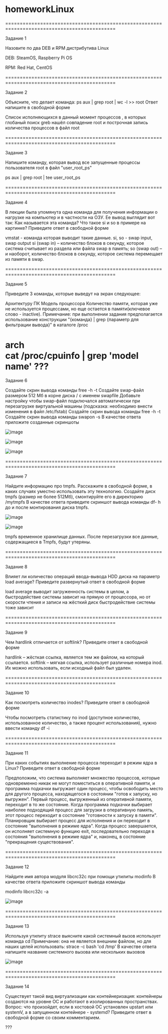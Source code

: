 # homeworkLinux

============================================================================================

Задание 1

Назовите по два DEB и RPM дистрибутива Linux

DEB: SteamOS, Raspberry Pi OS

RPM: Red Hat, CentOS

============================================================================================

Задание 2

Объясните, что делает команда:
ps aux | grep root | wc -l >> root
Ответ напишите в свободной форме

Список исполняющихся в данный момент процессов , в которых глобаный поиск greb нашёл совпадение root и построчная запись количества процессов в файл root

============================================================================================

Задание 3

Напишите команду, которая вывод все запущенные процессы пользователя root в файл "user_root_ps"

ps aux | grep root | tee user_root_ps

============================================================================================

Задание 4

В лекции была упомянута одна команда для получения информации о нагрузке на компьютер и в частности на ОЗУ.
Ее вывод выглядит вот так:
Как называется эта команда? Что такое si и so в примере на картинке?
Приведите ответ в свободной форме

vmstat - команда которая выводит такие данные. si, so - swap input, swap output
si (swap in) – количество блоков в секунду, которое система считывает из раздела или файла swap в память;
so (swap out) – и наоборот, количество блоков в секунду, которое система перемещает из памяти в swap.

============================================================================================

Задание 5

Приведите 3 команды, которые выведут на экран следующее:

Архитектуру ПК
Модель процессора
Количество памяти, которая уже не используется процессами, но еще остается в памяти(ключевое слово - inactive).
Примечание: при выполнении задания предполагается использование конструкции "{команда} | grep {параметр для фильтрации вывода}" в каталоге /proc

arch   
cat /proc/cpuinfo | grep 'model name'
???
============================================================================================

Задание 6

Создайте скрин вывода команды free -h -t
Создайте swap-файл размером 512 Мб в корне диска / с именем swapfile
Добавьте настройку чтобы swap-файл подключался автоматически при перезагрузке виртуальной машины (подсказка: необходимо внести изменения в файл /etc/fstab)
Создайте скрин вывода команды free -h -t
Создайте скрин вывода команды swapon -s
В качестве ответа приложите созданные скриншоты

![image](https://user-images.githubusercontent.com/98020376/166228494-29ca7365-236a-4b0c-94d5-59e4aeb0676c.png)

![image](https://user-images.githubusercontent.com/98020376/166229697-b9e4b414-d7c4-4d89-bce3-03e5e2f7546c.png)

![image](https://user-images.githubusercontent.com/98020376/166229783-89b35b62-46b2-4bc1-b431-b29a30cf565d.png)

============================================================================================

Задание 7

Найдите информацию про tmpfs.
Расскажите в свободной форме, в каких случаях уместно использовать эту технологию.
Создайте диск tmpfs (размер не более 512Мб), смонтируйте его в директорию /mytmpfs
В качестве ответа приведите скриншот вывода команды df- h до и после монтирования диска tmpfs.

![image](https://user-images.githubusercontent.com/98020376/166229938-bb9f3e5d-3052-4e48-9852-2991819035a9.png)

![image](https://user-images.githubusercontent.com/98020376/166230635-d81aa238-d5f1-47b0-8984-0debbd42deda.png)

tmpfs временное хранилище данных. После перезагрузки все данные, содержащиеся в Tmpfs, будут утеряны.

============================================================================================

Задание 8

Влияет ли количество операций ввода-вывода HDD диска на параметр load average?
Приведите развернутый ответ в свободной форме

load average выводит загруженность системы в целом, а быстродействие системы зависит на прямую от процессора, но от скорости чтения и записи на жёсткий диск быстродействие системы тоже зависит

============================================================================================

Задание 9

Чем hardlink отличается от softlink?
Приведите ответ в свободной форме

hardlink – жёсткая ссылка, является тем же файлом, на который ссылается.
softlink – мягкая ссылка, использует различные номера inod. Их можно использовать, если исходный файл был удален.

============================================================================================

Задание 10

Как посмотреть количество inodes?
Приведите ответ в свободной форме

Чтобы посмотреть статистику по inod (доступное количество, использованное количество, а также процент использования), нужно ввести команду
df -i

============================================================================================

Задание 11

При каких событиях выполнение процесса переходит в режим ядра в Linux?
Приведите ответ в свободной форме

Предположим, что система выполняет множество процессов, которые одновременно никак не могут поместиться в оперативной памяти, и программа подкачки выгружает один процесс, чтобы освободить место для другого процесса, находящегося в состоянии "готов к запуску, но выгружен". Первый процесс, выгруженный из оперативной памяти, переходит в то же состояние. Когда программа подкачки выбирает наиболее подходящий процесс для загрузки в оперативную память, этот процесс переходит в состояние "готовности к запуску в памяти". Планировщик выбирает процесс для исполнения и он переходит в состояние "выполнения в режиме ядра". Когда процесс завершается, он исполняет системную функцию exit, последовательно переходя в состояния "выполнения в режиме ядра" и, наконец, в состояние "прекращения существования".

============================================================================================

Задание 12

Найдите имя автора модуля libcrc32c при помощи утилиты modinfo
В качестве ответа приложите скриншот вывода команды

modinfo libcrc32c -a

![image](https://user-images.githubusercontent.com/98020376/166234194-4a9b74c5-2055-4851-9fda-7a981ee9befb.png)

============================================================================================

Задание 13

Используя утилиту strace выясните какой системный вызов использует команда cd
Примечание: она не является внешним файлом, но для наших целей использовать: strace -c bash 'cd /tmp'
В качестве ответа напишите название системного вызова или нескольких вызовов

![image](https://user-images.githubusercontent.com/98020376/166234508-1082f8b3-c924-4a9e-bbce-f505fa47ce88.png)

============================================================================================

Задание 14

Существует такой вид виртуализации как контейнеризация: контейнеры создаются на уровне ОС и работают в изолированных пространствах.
Вопрос: что произойдет, если в хостовой ОС установлен upstart или systemV, а в запущенном контейнере - systemd?
Приведите ответ в свободной форме со своим комментарием.

???















